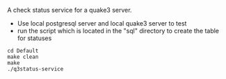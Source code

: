 
A check status service for a quake3 server. 


* Use local postgresql server and local quake3 server to test
* run the script which is located in the "sql" directory to create the table for statuses

```
cd Default
make clean
make
./q3status-service 
```
